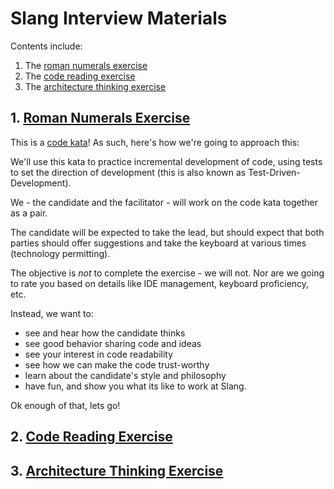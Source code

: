 # Slang Interview Materials

Contents include:

1. The [roman numerals exercise](roman-numerals/Readme.md)
2. The [code reading exercise](code-reading/README.md)
3. The [architecture thinking exercise](architecture-thinking/README.md)


## 1. [Roman Numerals Exercise](roman-numerals/Readme.md)

This is a [code kata](http://codekata.com/)! As such, here's how we're going to approach this:

We'll use this kata to practice incremental development of code, using tests to set the direction of development (this is also known as Test-Driven-Development).

We - the candidate and the facilitator - will work on the code kata together as a pair.

The candidate will be expected to take the lead, but should expect that both parties should offer suggestions and take the keyboard at various times (technology permitting).

The objective is *not* to complete the exercise - we will not. Nor are we going to rate you based on details like IDE management, keyboard proficiency, etc.

Instead, we want to:
- see and hear how the candidate thinks
- see good behavior sharing code and ideas
- see your interest in code readability 
- see how we can make the code trust-worthy
- learn about the candidate's style and philosophy
- have fun, and show you what its like to work at Slang.

Ok enough of that, lets go!

## 2. [Code Reading Exercise](code-reading/README.md)

## 3. [Architecture Thinking Exercise](architecture-thinking/README.md)
